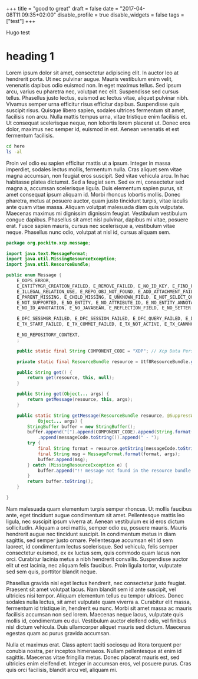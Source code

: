+++
title = "good to great"
draft = false
date = "2017-04-08T11:09:35+02:00"
disable_profile = true
disable_widgets = false
tags = ["test"]
+++

Hugo test

# heading 1

Lorem ipsum dolor sit amet, consectetur adipiscing elit. In auctor leo at hendrerit porta. Ut nec pulvinar augue. Mauris vestibulum enim velit, venenatis dapibus odio euismod non. In eget maximus tellus. Sed ipsum arcu, varius eu pharetra nec, volutpat nec elit. Suspendisse sed cursus tellus. Phasellus justo lectus, euismod ac lectus vitae, aliquet pulvinar nibh. Vivamus semper urna efficitur risus efficitur dapibus. Suspendisse quis suscipit risus. Quisque libero sapien, sodales ultrices fermentum sit amet, facilisis non arcu. Nulla mattis tempus urna, vitae tristique enim facilisis et. Ut consequat scelerisque neque, non lobortis lorem placerat ut. Donec eros dolor, maximus nec semper id, euismod in est. Aenean venenatis et est fermentum facilisis.

```bash
cd here
ls -al
```
Proin vel odio eu sapien efficitur mattis ut a ipsum. Integer in massa imperdiet, sodales lectus mollis, fermentum nulla. Cras aliquet sem vitae magna accumsan, non feugiat eros suscipit. Sed vitae vehicula arcu. In hac habitasse platea dictumst. Sed a feugiat sem. Sed ex mi, consectetur sed magna a, accumsan scelerisque ligula. Duis elementum sapien purus, sit amet consequat ipsum aliquam id. Morbi rhoncus lobortis mollis. Donec pharetra, metus at posuere auctor, quam justo tincidunt turpis, vitae iaculis ante quam vitae massa. Aliquam volutpat malesuada diam quis vulputate. Maecenas maximus mi dignissim dignissim feugiat. Vestibulum vestibulum congue dapibus. Phasellus sit amet nisl pulvinar, dapibus mi vitae, posuere erat. Fusce sapien mauris, cursus nec scelerisque a, vestibulum vitae neque. Phasellus nunc odio, volutpat at nisl id, cursus aliquam sem.

```Java
package org.pockito.xcp.message;

import java.text.MessageFormat;
import java.util.MissingResourceException;
import java.util.ResourceBundle;

public enum Message {
	E_OOPS_ERROR,
	E_ENTITYMGR_CREATION_FAILED, E_REMOVE_FAILED, E_NO_ID_KEY, E_FIND_FAILED, E_PERSIST_FAILED, E_NOT_PRIMITIVE_TYPE,
	E_ILLEGAL_RELATION_USE, E_REPO_OBJ_NOT_FOUND, E_ADD_ATTACHMENT_FAILED, E_CONTENTLESS_OBJ, E_GET_ATTACHMENT_FAILED,
	E_PARENT_MISSING, E_CHILD_MISSING, E_UNKNOWN_FIELD, E_NOT_SELECT_QUERY, E_CONFIRM_DELETE_ALL,
	E_NOT_SUPPORTED, E_NO_ENTITY, E_NO_ATTRIBUTE_ID, E_NO_ENTITY_ANNOTATION, E_NO_TYPE_ANNOTATION,
	E_NO_ID_ANNOTATION, E_NO_JAVABEAN, E_REFLECTION_FIELD, E_NO_SETTER, E_COLLECTION_FIELD,

	E_DFC_SESSMGR_FAILED, E_DFC_SESSION_FAILED, E_DFC_QUERY_FAILED, E_DFC_NO_SESSIONMGR, E_TX_ALREADY_STARTED,
	E_TX_START_FAILED, E_TX_COMMIT_FAILED, E_TX_NOT_ACTIVE, E_TX_CANNNOT_COMMIT, E_TX_ROLLBACK_FAILED,

	E_NO_REPOSITORY_CONTEXT,
	;

	public static final String COMPONENT_CODE = "XDP"; // Xcp Data Persistence

	private static final ResourceBundle resource = Utf8ResourceBundle.getBundle(Message.class.getName());

	public String get() {
		return get(resource, this, null);
	}

	public String get(Object... args) {
		return getMessage(resource, this, args);
	}

	public static String getMessage(ResourceBundle resource, @SuppressWarnings("rawtypes") Enum messageCode,
			Object... args) {
		StringBuffer buffer = new StringBuffer();
		buffer.append("[").append(COMPONENT_CODE).append(String.format("%04d", messageCode.ordinal())).append("] ")
			.append(messageCode.toString()).append(" - ");
		try {
			final String format = resource.getString(messageCode.toString());
			final String msg = MessageFormat.format(format, args);
			buffer.append(msg);
		} catch (MissingResourceException e) {
			buffer.append("!! message not found in the resource bundle !!");
		}
		return buffer.toString();
	}

}
```

Nam malesuada quam elementum turpis semper rhoncus. Ut mollis faucibus ante, eget tincidunt augue condimentum sit amet. Pellentesque mattis leo ligula, nec suscipit ipsum viverra at. Aenean vestibulum ex id eros dictum sollicitudin. Aliquam a orci mattis, semper odio eu, posuere mauris. Mauris hendrerit augue nec tincidunt suscipit. In condimentum metus in diam sagittis, sed semper justo ornare. Pellentesque accumsan elit id sem laoreet, id condimentum lectus scelerisque. Sed vehicula, felis semper consectetur euismod, ex ex luctus sem, quis commodo quam lacus non orci. Curabitur lacinia metus a nibh hendrerit convallis. Suspendisse auctor elit ut est lacinia, nec aliquam felis faucibus. Proin ligula tortor, vulputate sed sem quis, porttitor blandit neque.

Phasellus gravida nisl eget lectus hendrerit, nec consectetur justo feugiat. Praesent sit amet volutpat lacus. Nam blandit sem id ante suscipit, vel ultricies nisi tempor. Aliquam elementum tellus eu tempor ultrices. Donec sodales nulla lectus, sit amet vulputate quam viverra a. Curabitur elit massa, fermentum id tristique in, hendrerit eu nunc. Morbi sit amet massa ac mauris facilisis accumsan non sed lorem. Maecenas neque lacus, vulputate quis mollis id, condimentum eu dui. Vestibulum auctor eleifend odio, vel finibus nisl dictum vehicula. Duis ullamcorper aliquet mauris sed dictum. Maecenas egestas quam ac purus gravida accumsan.

Nulla et maximus erat. Class aptent taciti sociosqu ad litora torquent per conubia nostra, per inceptos himenaeos. Nullam pellentesque at enim id sagittis. Maecenas vitae fringilla metus. Donec placerat mauris est, sed ultricies enim eleifend et. Integer in accumsan eros, vel posuere purus. Cras quis orci facilisis, blandit arcu vel, aliquam mi.
